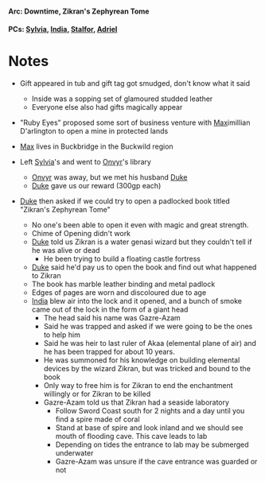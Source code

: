 #### Arc: Downtime, Zikran's Zephyrean Tome
#### PCs: [Sylvia](PCs/Past/Sylvia.md), [India](PCs/Current/India.md), [Stalfor](PCs/Current/Stalfor.md), [Adriel](PCs/Past/Adriel.md)

# Notes
- Gift appeared in tub and gift tag got smudged, don't know what it said
	- Inside was a sopping set of glamoured studded leather
	- Everyone else also had gifts magically appear
- "Ruby Eyes" proposed some sort of business venture with [Max](NPCs/Deceased/Max.md)imillian D'arlington to open a mine in protected lands
- [Max](NPCs/Deceased/Max.md) lives in Buckbridge in the Buckwild region

- Left [Sylvia](PCs/Past/Sylvia.md)'s and went to [Onvyr](NPCs/Living/Onvyr.md)'s library
	- [Onvyr](NPCs/Living/Onvyr.md) was away, but we met his husband [Duke](NPCs/Living/Duke.md)
	- [Duke](NPCs/Living/Duke.md) gave us our reward (300gp each)

- [Duke](NPCs/Living/Duke.md) then asked if we could try to open a padlocked book titled "Zikran's Zephyrean Tome"
	- No one's been able to open it even with magic and great strength.
	- Chime of Opening didn't work
	- [Duke](NPCs/Living/Duke.md) told us Zikran is a water genasi wizard but they couldn't tell if he was alive or dead
		- He been trying to build a floating castle fortress
	- [Duke](NPCs/Living/Duke.md) said he'd pay us to open the book and find out what happened to Zikran
	- The book has marble leather binding and metal padlock
	- Edges of pages are worn and discoloured due to age
	- [India](PCs/Current/India.md) blew air into the lock and it opened, and a bunch of smoke came out of the lock in the form of a giant head
		- The head said his name was Gazre-Azam
		- Said he was trapped and asked if we were going to be the ones to help him
		- Said he was heir to last ruler of Akaa (elemental plane of air) and he has been trapped for about 10 years.
		- He was summoned for his knowledge on building elemental devices by the wizard Zikran, but was tricked and bound to the book
		- Only way to free him is for Zikran to end the enchantment willingly or for Zikran to be killed
		- Gazre-Azam told us that Zikran had a seaside laboratory
			- Follow Sword Coast south for 2 nights and a day until you find a spire made of coral
			- Stand at base of spire and look inland and we should see mouth of flooding cave. This cave leads to lab
			- Depending on tides the entrance to lab may be submerged underwater
			- Gazre-Azam was unsure if the cave entrance was guarded or not